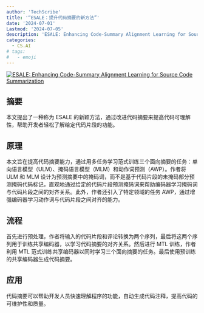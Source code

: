 ```yaml
---
author: 'TechScribe'
title: '“ESALE：提升代码摘要的新方法”'
date: '2024-07-01'
Lastmod: '2024-07-05'
description: 'ESALE: Enhancing Code-Summary Alignment Learning for Source Code Summarization'
categories:
  - CS.AI
# tags:
#   - emoji
---
```


[![ESALE: Enhancing Code-Summary Alignment Learning for Source Code Summarization](https://arxiv-research-1301205113.cos.ap-guangzhou.myqcloud.com/images/2407.01646v1.pdf_0.jpg)](https://arxiv.org/abs/2407.01646v1)

## 摘要

本文提出了一种称为 ESALE 的新颖方法，通过改进代码摘要来提高代码可理解性，帮助开发者轻松了解给定代码片段的功能。<!--more-->

## 原理

本文旨在提高代码摘要能力，通过用多任务学习范式训练三个面向摘要的任务：单向语言模型（ULM）、掩码语言模型（MLM）和动作词预测（AWP）。作者将 ULM 和 MLM 设计为预测摘要中的掩码词，而不是基于代码片段的未掩码部分预测掩码代码标记，直观地通过给定的代码片段预测掩码词来帮助编码器学习掩码词与代码片段之间的对齐关系。此外，作者还引入了特定领域的任务 AWP，通过增强编码器学习动作词与代码片段之间对齐的能力。

## 流程

首先进行预处理，作者将输入的代码片段和评论转换为两个序列，最后将这两个序列用于训练共享编码器，以学习代码摘要的对齐关系。然后进行 MTL 训练，作者利用 MTL 范式训练共享编码器以同时学习三个面向摘要的任务。最后使用预训练的共享编码器生成代码摘要。

## 应用

代码摘要可以帮助开发人员快速理解程序的功能，自动生成代码注释，提高代码的可维护性和质量。